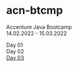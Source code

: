 # acn-btcmp
Accenture Java Bootcamp <br>
14.02.2022 - 15.03.2022

Day 01 <br>
Day 02 <br>
<a href="https://github.com/waff13/acn-btcmp/tree/master/src/Day03">Day 03</a> <br>
